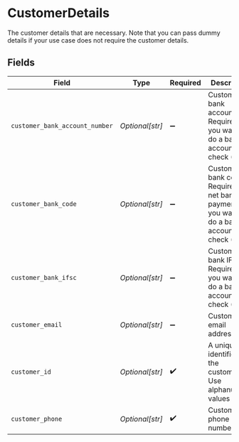 # CustomerDetails

The customer details that are necessary. Note that you can pass dummy details if your use case does not require the customer details.


## Fields

| Field                                                                                               | Type                                                                                                | Required                                                                                            | Description                                                                                         |
| --------------------------------------------------------------------------------------------------- | --------------------------------------------------------------------------------------------------- | --------------------------------------------------------------------------------------------------- | --------------------------------------------------------------------------------------------------- |
| `customer_bank_account_number`                                                                      | *Optional[str]*                                                                                     | :heavy_minus_sign:                                                                                  | Customer bank account. Required if you want to do a bank account check (TPV)                        |
| `customer_bank_code`                                                                                | *Optional[str]*                                                                                     | :heavy_minus_sign:                                                                                  | Customer bank code. Required for net banking payments, if you want to do a bank account check (TPV) |
| `customer_bank_ifsc`                                                                                | *Optional[str]*                                                                                     | :heavy_minus_sign:                                                                                  | Customer bank IFSC. Required if you want to do a bank account check (TPV)                           |
| `customer_email`                                                                                    | *Optional[str]*                                                                                     | :heavy_minus_sign:                                                                                  | Customer email address.                                                                             |
| `customer_id`                                                                                       | *Optional[str]*                                                                                     | :heavy_check_mark:                                                                                  | A unique identifier for the customer. Use alphanumeric values only.                                 |
| `customer_phone`                                                                                    | *Optional[str]*                                                                                     | :heavy_check_mark:                                                                                  | Customer phone number.                                                                              |
